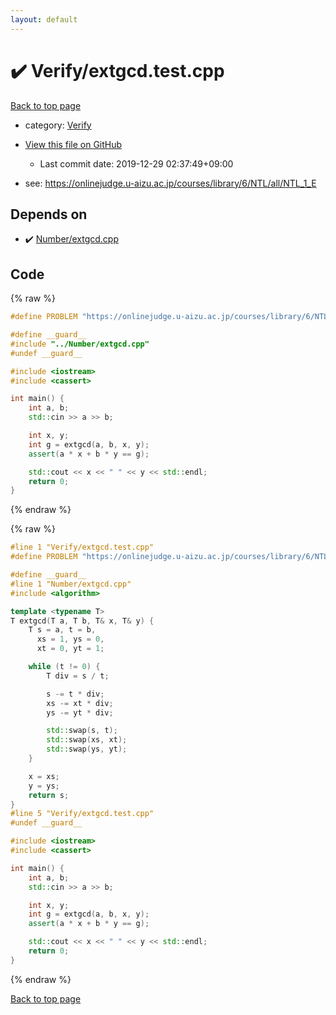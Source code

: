 ```yaml
---
layout: default
---
```


<!-- mathjax config similar to math.stackexchange -->
<script type="text/javascript" async
  src="https://cdnjs.cloudflare.com/ajax/libs/mathjax/2.7.5/MathJax.js?config=TeX-MML-AM_CHTML">
</script>
<script type="text/x-mathjax-config">
  MathJax.Hub.Config({
    TeX: { equationNumbers: { autoNumber: "AMS" }},
    tex2jax: {
      inlineMath: [ ['$','$'] ],
      processEscapes: true
    },
    "HTML-CSS": { matchFontHeight: false },
    displayAlign: "left",
    displayIndent: "2em"
  });
</script>

<script type="text/javascript" src="https://cdnjs.cloudflare.com/ajax/libs/jquery/3.4.1/jquery.min.js"></script>
<script src="https://cdn.jsdelivr.net/npm/jquery-balloon-js@1.1.2/jquery.balloon.min.js" integrity="sha256-ZEYs9VrgAeNuPvs15E39OsyOJaIkXEEt10fzxJ20+2I=" crossorigin="anonymous"></script>
<script type="text/javascript" src="../../assets/js/copy-button.js"></script>
<link rel="stylesheet" href="../../assets/css/copy-button.css" />


# :heavy_check_mark: Verify/extgcd.test.cpp

<a href="../../index.html">Back to top page</a>

* category: <a href="../../index.html#5a750f86ef41f22f852c43351e3ff383">Verify</a>
* <a href="{{ site.github.repository_url }}/blob/master/Verify/extgcd.test.cpp">View this file on GitHub</a>
    - Last commit date: 2019-12-29 02:37:49+09:00


* see: <a href="https://onlinejudge.u-aizu.ac.jp/courses/library/6/NTL/all/NTL_1_E">https://onlinejudge.u-aizu.ac.jp/courses/library/6/NTL/all/NTL_1_E</a>


## Depends on

* :heavy_check_mark: <a href="../../library/Number/extgcd.cpp.html">Number/extgcd.cpp</a>


## Code

<a id="unbundled"></a>
{% raw %}
```cpp
#define PROBLEM "https://onlinejudge.u-aizu.ac.jp/courses/library/6/NTL/all/NTL_1_E"

#define __guard__
#include "../Number/extgcd.cpp"
#undef __guard__

#include <iostream>
#include <cassert>

int main() {
    int a, b;
    std::cin >> a >> b;

    int x, y;
    int g = extgcd(a, b, x, y);
    assert(a * x + b * y == g);

    std::cout << x << " " << y << std::endl;
    return 0;
}

```
{% endraw %}

<a id="bundled"></a>
{% raw %}
```cpp
#line 1 "Verify/extgcd.test.cpp"
#define PROBLEM "https://onlinejudge.u-aizu.ac.jp/courses/library/6/NTL/all/NTL_1_E"

#define __guard__
#line 1 "Number/extgcd.cpp"
#include <algorithm>

template <typename T>
T extgcd(T a, T b, T& x, T& y) {
    T s = a, t = b,
      xs = 1, ys = 0,
      xt = 0, yt = 1;

    while (t != 0) {
        T div = s / t;

        s -= t * div;
        xs -= xt * div;
        ys -= yt * div;

        std::swap(s, t);
        std::swap(xs, xt);
        std::swap(ys, yt);
    }

    x = xs;
    y = ys;
    return s;
}
#line 5 "Verify/extgcd.test.cpp"
#undef __guard__

#include <iostream>
#include <cassert>

int main() {
    int a, b;
    std::cin >> a >> b;

    int x, y;
    int g = extgcd(a, b, x, y);
    assert(a * x + b * y == g);

    std::cout << x << " " << y << std::endl;
    return 0;
}

```
{% endraw %}

<a href="../../index.html">Back to top page</a>


